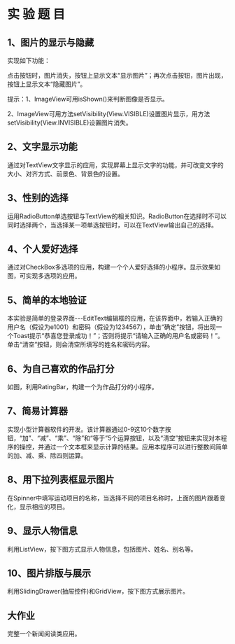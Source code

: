 # 实 验 题 目

## 1、图片的显示与隐藏

实现如下功能：

点击按钮时，图片消失，按钮上显示文本“显示图片”；再次点击按钮，图片出现，按钮上显示文本“隐藏图片”。

提示：1、ImageView可用isShown()来判断图像是否显示。

​      2、ImageView可用方法setVisibility(View.VISIBLE)设置图片显示，用方法setVisibility(View.INVISIBLE)设置图片消失。

 

## 2、文字显示功能

通过对TextView文字显示的应用，实现屏幕上显示文字的功能，并可改变文字的大小、对齐方式、前景色、背景色的设置。

 

## 3、性别的选择

运用RadioButton单选按钮与TextView的相关知识。RadioButton在选择时不可以同时选择两个，当选择某一项单选按钮时，可以在TextView输出自己的选择。

## 4、个人爱好选择

通过对CheckBox多选项的应用，构建一个个人爱好选择的小程序。显示效果如图，可实现多选项的应用。



## 5、简单的本地验证

本实验是简单的登录界面---EditText编辑框的应用，在该界面中，若输入正确的用户名（假设为e1001）和密码（假设为1234567），单击“确定”按钮，将出现一个Toast提示“恭喜您登录成功！”；否则将提示“请输入正确的用户名或密码！”。单击“清空”按钮，则会清空所填写的姓名和密码内容。

 

 

## 6、为自己喜欢的作品打分

如图，利用RatingBar，构建一个为作品打分的小程序。

 

## 7、简易计算器

实现小型计算器软件的开发。该计算器通过0-9这10个数字按钮，“加”、“减”、“乘”、“除”和“等于”5个运算按钮，以及“清空”按钮来实现对本程序的操控，并通过一个文本框来显示计算的结果。应用本程序可以进行整数间简单的加、减、乘、除四则运算。

 

## 8、用下拉列表框显示图片

在Spinner中填写运动项目的名称，当选择不同的项目名称时，上面的图片跟着变化，显示相应的项目。

 

 

## 9、显示人物信息

利用ListView，按下图方式显示人物信息，包括图片、姓名、别名等。



 

## 10、图片排版与展示

利用SlidingDrawer(抽屉控件)和GridView，按下图方式展示图片。



## 大作业

 完整一个新闻阅读类应用。
